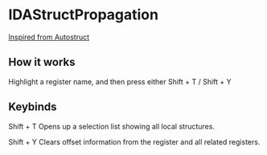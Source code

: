 IDAStructPropagation
===
[Inspired from Autostruct](https://github.com/tmr232/ida-plugins/blob/master/autostruct/autostruct.py)

## How it works 
Highlight a register name, and then press either Shift + T / Shift + Y

## Keybinds 
Shift + T     Opens up a selection list showing all local structures. 

Shift + Y     Clears offset information from the register and all related registers.
